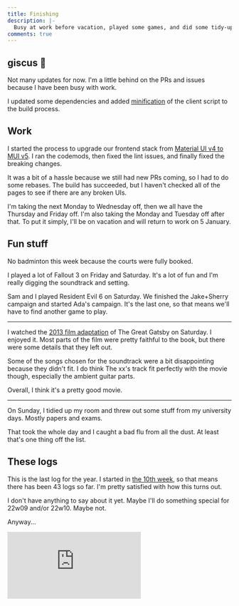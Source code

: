 ```yaml
---
title: Finishing
description: |-
  Busy at work before vacation, played some games, and did some tidy-ups.
comments: true
---
```


## giscus 💎

Not many updates for now. I'm a little behind on the PRs and issues because I
have been busy with work.

I updated some dependencies and added [minification][minification] of the client
script to the build process.

## Work

I started the process to upgrade our frontend stack from
[Material UI v4 to MUI v5][mui-upgrade]. I ran the codemods, then fixed the lint
issues, and finally fixed the breaking changes.

It was a bit of a hassle because we still had new PRs coming, so I had to do
some rebases. The build has succeeded, but I haven't checked all of the pages
to see if there are any broken UIs.

I'm taking the next Monday to Wednesday off, then we all have the Thursday and
Friday off. I'm also taking the Monday and Tuesday off after that. To put it
simply, I'll be on vacation and will return to work on 5 January.

## Fun stuff

No badminton this week because the courts were fully booked.

I played a lot of Fallout 3 on Friday and Saturday. It's a lot of fun and I'm
really digging the soundtrack and setting.

Sam and I played Resident Evil 6 on Saturday. We finished the Jake+Sherry
campaign and started Ada's campaign. It's the last one, so that means we'll have
to find another game to play.

---

I watched the [2013 film adaptation][the-great-gatsby] of The Great Gatsby on
Saturday. I enjoyed it. Most parts of the film were pretty faithful to the
book, but there were some details that they left out.

Some of the songs chosen for the soundtrack were a bit disappointing because
they didn't fit. I do think The xx's track fit perfectly with the movie though,
especially the ambient guitar parts.

Overall, I think it's a pretty good movie.

---

On Sunday, I tidied up my room and threw out some stuff from my university days.
Mostly papers and exams.

That took the whole day and I caught a bad flu from all the dust. At least
that's one thing off the list.

## These logs

This is the last log for the year. I started in [the 10th week][21w10], so that
means there has been 43 logs so far. I'm pretty satisfied with how this turns
out.

I don't have anything to say about it yet. Maybe I'll do something special for
22w09 and/or 22w10. Maybe not.

Anyway...

<iframe src="https://www.youtube.com/embed/6l6vqPUM_FE" title="YouTube" frameBorder="0" allow="accelerometer; autoplay; clipboard-write; encrypted-media; gyroscope; picture-in-picture" allowFullScreen></iframe>

[minification]: https://github.com/giscus/giscus/pull/322
[mui-upgrade]: https://mui.com/guides/migration-v4/
[the-great-gatsby]: https://en.wikipedia.org/wiki/The_Great_Gatsby_(2013_film)
[21w10]: /logs/21w10
